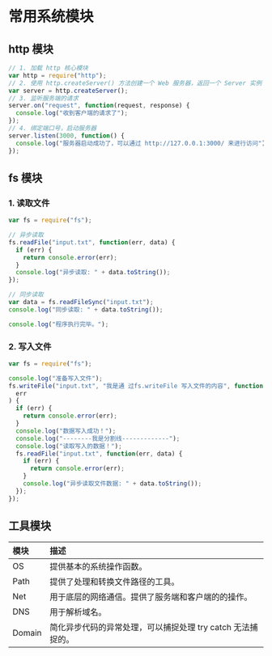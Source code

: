 # 常用系统模块

## http 模块

```javascript
// 1. 加载 http 核心模块
var http = require("http");
// 2. 使用 http.createServer() 方法创建一个 Web 服务器，返回一个 Server 实例
var server = http.createServer();
// 3. 监听服务端的请求
server.on("request", function(request, response) {
  console.log("收到客户端的请求了");
});
// 4. 绑定端口号，启动服务器
server.listen(3000, function() {
  console.log("服务器启动成功了，可以通过 http://127.0.0.1:3000/ 来进行访问");
});
```

## fs 模块

### 1. 读取文件

```javascript
var fs = require("fs");

// 异步读取
fs.readFile("input.txt", function(err, data) {
  if (err) {
    return console.error(err);
  }
  console.log("异步读取: " + data.toString());
});

// 同步读取
var data = fs.readFileSync("input.txt");
console.log("同步读取: " + data.toString());

console.log("程序执行完毕。");
```

### 2. 写入文件

```javascript
var fs = require("fs");

console.log("准备写入文件");
fs.writeFile("input.txt", "我是通 过fs.writeFile 写入文件的内容", function(
  err
) {
  if (err) {
    return console.error(err);
  }
  console.log("数据写入成功！");
  console.log("--------我是分割线-------------");
  console.log("读取写入的数据！");
  fs.readFile("input.txt", function(err, data) {
    if (err) {
      return console.error(err);
    }
    console.log("异步读取文件数据: " + data.toString());
  });
});
```

## 工具模块

| 模块   | 描述                                                        |
| :----- | :---------------------------------------------------------- |
| OS     | 提供基本的系统操作函数。                                    |
| Path   | 提供了处理和转换文件路径的工具。                            |
| Net    | 用于底层的网络通信。提供了服务端和客户端的的操作。          |
| DNS    | 用于解析域名。                                              |
| Domain | 简化异步代码的异常处理，可以捕捉处理 try catch 无法捕捉的。 |
